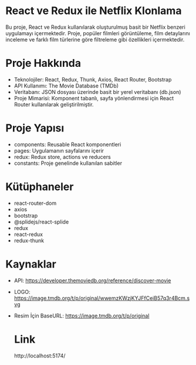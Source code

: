 # React ve Redux ile Netflix Klonlama
Bu proje, React ve Redux kullanılarak oluşturulmuş basit bir Netflix benzeri uygulamayı içermektedir. 
Proje, popüler filmleri görüntüleme, film detaylarını inceleme ve farklı film türlerine göre filtreleme gibi özellikleri içermektedir.

# Proje Hakkında
- Teknolojiler: React, Redux, Thunk, Axios, React Router, Bootstrap
- API Kullanımı: The Movie Database (TMDb)
- Veritabanı: JSON dosyası üzerinde basit bir yerel veritabanı (db.json)
- Proje Mimarisi: Komponent tabanlı, sayfa yönlendirmesi için React Router kullanılarak geliştirilmiştir.

# Proje Yapısı
- components: Reusable React komponentleri
- pages: Uygulamanın sayfalarını içerir
- redux: Redux store, actions ve reducers
- constants: Proje genelinde kullanılan sabitler

# Kütüphaneler

- react-router-dom
- axios
- bootstrap
- @splidejs/react-splide
- redux
- react-redux
- redux-thunk

# Kaynaklar

- API: https://developer.themoviedb.org/reference/discover-movie

- LOGO: https://image.tmdb.org/t/p/original/wwemzKWzjKYJFfCeiB57q3r4Bcm.svg

- Resim İçin BaseURL: https://image.tmdb.org/t/p/original

  # Link
  http://localhost:5174/
